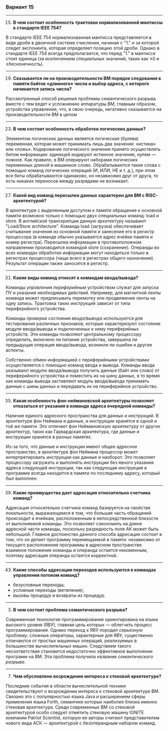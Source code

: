### Вариант 15

---
15. **В чем состоит особенность трактовки нормализованной мантиссы в стандарте IEEE 754?**

В стандарте IEEE 754 нормализованная мантисса представляется в виде дроби в двоичной системе счисления, начиная с "1." и за которой следит экспонента, которая определяет позицию этой дроби. Однако в стандарте IEEE 754 всегда предполагается, что перед "1." в мантиссе стоит единица (за исключением специальных значений, таких как ±0 и ±бесконечность).

---
19. **Сказывается ли на производительности ВМ порядок следования в памяти байтов «длинного» числа и выбор адреса, с которого начинается запись числа?**

Рассмотренный способ решения проблемы семантического разрыва вместе с тем ведет к усложнению аппаратуры ВМ, главным образом, устройства управления, что, в свою очередь, негативно сказывается на производительности ВМ в целом

---
23. **В чем состоит особенность обработки логических данных?**

Элементом логических данных является логическая (булева) переменная, которая может принимать лишь два значения: «истина» или «ложь». Кодирование логического значения принято осуществлять битом информации: единицей кодируют истинное значение, нулем — ложное. Как правило, в ВМ оперируют наборами логических переменных длиной в машинное слово. Обрабатываются такие слова с помощью команд логических операций (И, ИЛИ, НЕ и т. д.), при этом все биты обрабатываются одинаково, но независимо друг от друга, то есть никаких переносов между разрядами не возникает.

---
27. **Какой вид команд пересылки данных характерен для ВМ с RISC-архитектурой?**

В архитектуре с выделенным доступом к памяти обращение к основной памяти возможно только с помощью двух специальных команд: load и store. В английской транскрипции данную архитектуру называют "Load/Store architecture". Команда load (загрузка) обеспечивает считывание значения из основной памяти и занесение его в регистр процессора (в команде обычно указывается адрес ячейки памяти и номер регистра). Пересылка информации в противоположном направлении производится командой store (сохранение). Операнды во всех командах обработки информации могут находиться только в регистрах процессора (чаще всего в регистрах общего назначения). Результат операции также заносится в регистр.

---
31. **Какие виды команд относят к командам ввода/вывода?**

Команды *управления периферийным* устройством служат для запуска ПУ и указания необходимых действий. Например, для магнитной ленты команда может предписывать перемотку или продвижение ленты на одну запись. Трактовка таких инструкций зависит от типа периферийного устройства.

Команды *проверки состояния ввода/вывода* используются для тестирования различных признаков, которые характеризуют состояние модуля ввода/вывода и подключенных к нему периферийных устройств. Эти команды позволяют центральному процессору определить, включено ли питание устройства, завершена ли предыдущая операция ввода/вывода, возникли ли ошибки и другие аспекты.

Собственно обмен информацией с периферийными устройствами осуществляется с помощью команд ввода и вывода. Команды ввода указывают модулю ввода/вывода получить данные (байт или слово) от периферийного устройства и поместить их на шину данных, в то время как команды вывода заставляют модуль ввода/вывода принимать данные с шины данных и передавать их на периферийное устройство.

---
35. **Какая особенность фон-неймановской архитектуры позволяет отказаться от указания в команде адреса очередной команды?**

Наличие единого адресного пространства для данных и инструкций. В архитектуре фон Неймана и данные, и инструкции хранятся в одной и той же памяти. Это отличает фон Неймановскую архитектуру от других архитектур, таких как Гарвардская архитектура, где данные и инструкции хранятся в разных памятях.

Из-за того, что данные и инструкции имеют общее адресное пространство, в архитектуре фон Неймана процессор может интерпретировать инструкции как данные и наоборот. Это позволяет процессору загружать и выполнять инструкции без явного указания адреса следующей инструкции, так как следующая инструкция в программе всегда находится в памяти по последнему адресу, который был выполнен.

---
39. **Какие преимущества дает адресация относительно счетчика команд?**

Адресация относительно счетчика команд базируется на свойстве локальности, выражающемся в том, что большая часть обращений происходит к ячейкам, расположенным в непосредственной близости от выполняемой команды. Это позволяет сэкономить на длине адресной части команды, поскольку разрядность поля AК может быть небольшой. Главное достоинство данного способа адресации состоит в том, что он делает программу перемещаемой в памяти: независимо от текущего расположения программы в адресном пространстве взаимное положение команды и операнда остается неизменным, поэтому адресация операнда остается корректной.

---
43. **Какие способы адресации переходов используются в командах управления потоком команд?**

- безусловные переходы;
- условные переходы (ветвления);
- вызовы процедур и возвраты из процедур.

---
3. **В чем состоит проблема семантического разрыва?**

Современная технология программирования ориентирована на языки высокого уровня (ЯВУ), главная цель которых — облегчить процесс программирования. Однако переход к ЯВУ породил серьезную проблему: сложные операторы, характерные для ЯВУ, существенно отличаются от простых машинных операций, реализуемых в большинстве вычислительных машин. Следствием такого несоответствия становится недостаточно эффективное выполнение программ на ВМ. Эта проблема получила название *семантического разрыва*.

---
7. **Чем обусловлено возрождение интереса к стековой архитектуре?**

Последние события в области вычислительной техники свидетельствуют о возрождении интереса к стековой архитектуре ВМ. Связано это с популярностью языка Java и расширением сферы применения языка Forth, семантике которых наиболее близка именно стековая архитектура. Среди современных ВМ со стековой архитектурой особо следует отметить стековую машину IGNITE компании Patriot Scientist, которую ее авторы считают представителем нового вида АСК — архитектурой с безоперандным набором команд.